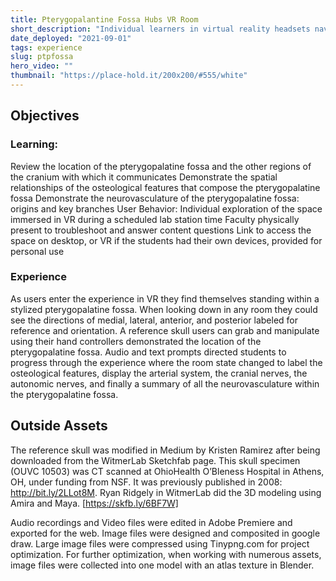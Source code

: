 ```yaml
---
title: Pterygopalantine Fossa Hubs VR Room
short_description: "Individual learners in virtual reality headsets navigate the complex cranial region of the pterygopalatine fossa."
date_deployed: "2021-09-01"
tags: experience
slug: ptpfossa
hero_video: ""
thumbnail: "https://place-hold.it/200x200/#555/white"
---
```


## Objectives

### Learning:
Review the location of the pterygopalatine fossa and the other regions of the cranium with which it communicates
Demonstrate the spatial relationships of the osteological features that compose the pterygopalatine fossa
Demonstrate the neurovasculature of the pterygopalatine fossa: origins and key branches
User Behavior: 
Individual exploration of the space immersed in VR during a scheduled lab station time
Faculty physically present to troubleshoot and answer content questions
Link to access the space on desktop, or VR if the students had their own devices, provided for personal use

### Experience

As users enter the experience in VR they find themselves standing within a stylized pterygopalatine fossa. When looking down in any room they could see the directions of medial, lateral, anterior, and posterior labeled for reference and orientation. A reference skull users can grab and manipulate using their hand controllers demonstrated the location of the pterygopalatine fossa. Audio and text prompts directed students to progress through the experience where the room state changed to label the osteological features, display the arterial system, the cranial nerves, the autonomic nerves, and finally a summary of all the neurovasculature within the pterygopalatine fossa. 

## Outside Assets 
The reference skull was modified in Medium by Kristen Ramirez after being downloaded from the WitmerLab Sketchfab page. This skull specimen (OUVC 10503) was CT scanned at OhioHealth O’Bleness Hospital in Athens, OH, under funding from NSF. It was previously published in 2008: http://bit.ly/2LLot8M. Ryan Ridgely in WitmerLab did the 3D modeling using Amira and Maya.
[https://skfb.ly/6BF7W]

Audio recordings and Video files were edited in Adobe Premiere and exported for the web. Image files were designed and composited in google draw. Large image files were compressed using Tinypng.com for project optimization. For further optimization, when working with numerous assets,  image files were collected into one model with an  atlas texture in Blender.  
